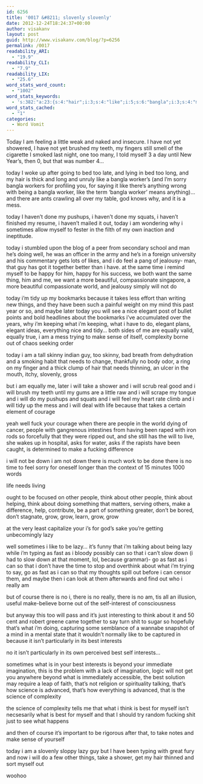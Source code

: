 ```yaml
---
id: 6256
title: '0017 &#8211; slovenly slovenly'
date: 2012-12-24T18:24:37+00:00
author: visakanv
layout: post
guid: http://www.visakanv.com/blog/?p=6256
permalink: /0017
readability_ARI:
  - "19.9"
readability_CLI:
  - "7.9"
readability_LIX:
  - "25.6"
word_stats_word_count:
  - "1002"
word_stats_keywords:
  - 's:382:"a:23:{s:4:"hair";i:3;s:4:"like";i:5;s:6:"bangla";i:3;s:4:"mess";i:3;s:4:"well";i:3;s:4:"feel";i:3;s:4:"time";i:3;s:4:"tidy";i:3;s:7:"because";i:4;s:7:"elegant";i:3;s:7:"equally";i:3;s:4:"make";i:5;s:10:"complexity";i:3;s:5:"needs";i:3;s:4:"take";i:3;s:6:"people";i:4;s:5:"think";i:5;s:4:"grow";i:4;s:4:"lazy";i:4;s:4:"fast";i:3;s:4:"best";i:6;s:9:"interests";i:3;s:7:"science";i:3;}";'
word_stats_cached:
  - "1"
categories:
  - Word Vomit
---
```

Today I am feeling a little weak and naked and insecure. I have not yet showered, I have not yet brushed my teeth, my fingers still smell of the cigarette I smoked last night, one too many, I told myself 3 a day until New Year&#8217;s, then 0, but that was number 4&#8230;

today I woke up after going to bed too late, and lying in bed too long, and my hair is thick and long and unruly like a bangla worker&#8217;s (and I&#8217;m sorry bangla workers for profiling you, for saying it like there&#8217;s anything wrong with being a bangla worker, like the term &#8216;bangla worker&#8217; means anything)&#8230; and there are ants crawling all over my table, god knows why, and it is a mess.

today I haven&#8217;t done my pushups, i haven&#8217;t done my squats, i haven&#8217;t finished my resume, i haven&#8217;t mailed it out, today i am wondering why i sometimes allow myself to fester in the filth of my own inaction and ineptitude.

today i stumbled upon the blog of a peer from secondary school and man he&#8217;s doing well, he was an officer in the army and he&#8217;s in a foreign university and his commentary gets lots of likes, and i do feel a pang of jealousy- man, that guy has got it together better than i have. at the same time i remind myself to be happy for him, happy for his success, we both want the same thing, him and me, we want a more beautiful, compassionate singapore, a more beautiful compassionate world, and jealousy simply will not do

today i&#8217;m tidy up my bookmarks because it takes less effort than writing new things, and they have been such a painful weight on my mind this past year or so, and maybe later today you will see a nice elegant post of bullet points and bold headlines about the bookmarks i&#8217;ve accumulated over the years, why i&#8217;m keeping what i&#8217;m keeping, what i have to do, elegant plans, elegant ideas, everything nice and tidy&#8230; both sides of me are equally valid, equally true, i am a mess trying to make sense of itself, complexity borne out of chaos seeking order

today i am a tall skinny indian guy, too skinny, bad breath from dehydration and a smoking habit that needs to change, thankfully no body odor, a ring on my finger and a thick clump of hair that needs thinning, an ulcer in the mouth, itchy, slovenly, gross

but i am equally me, later i will take a shower and i will scrub real good and i will brush my teeth until my gums are a little raw and i will scrape my tongue and i will do my pushups and squats and i will feel my heart rate climb and i will tidy up the mess and i will deal with life because that takes a certain element of courage

yeah well fuck your courage when there are people in the world dying of cancer, people with gangrenous intestines from having been raped with iron rods so forcefully that they were ripped out, and she still has the will to live, she wakes up in hospital, asks for water, asks if the rapists have been caught, is determined to make a fucking difference

i will not be down i am not down there is much work to be done there is no time to feel sorry for oneself longer than the context of 15 minutes 1000 words

life needs living

ought to be focused on other people, think about other people, think about helping, think about doing something that matters, serving others, make a difference, help, contribute, be a part of something greater, don&#8217;t be bored, don&#8217;t stagnate, grow, grow, learn, grow, grow

at the very least capitalize your i&#8217;s for god&#8217;s sake you&#8217;re getting unbecomingly lazy

well sometimes i like to be lazy&#8230; it&#8217;s funny that i&#8217;m talking about being lazy while i&#8217;m typing as fast as i bloody possibly can so that i can&#8217;t slow down (i had to slow down at that moment, lol, because grammar)- go as fast as i can so that i don&#8217;t have the time to stop and overthink about what i&#8217;m trying to say, go as fast as i can so that my thoughts spill out before i can censor them, and maybe then i can look at them afterwards and find out who i really am

but of course there is no i, there is no really, there is no am, tis all an illusion, useful make-believe borne out of the self-interest of consciousness

but anyway this too will pass and it&#8217;s just interesting to think about it and 50 cent and robert greene came together to say turn shit to sugar so hopefully that&#8217;s what i&#8217;m doing, capturing some semblance of a wannabe snapshot of a mind in a mental state that it wouldn&#8217;t normally like to be captured in because it isn&#8217;t particularly in its best interests

no it isn&#8217;t particularly in its own perceived best self interests&#8230;

sometimes what is in your best interests is beyond your immediate imagination, this is the problem with a lack of imagination, logic will not get you anywhere beyond what is immediately accessible, the best solution may require a leap of faith, that&#8217;s not religion or spirituality talking, that&#8217;s how science is advanced, that&#8217;s how everything is advanced, that is the science of complexity

the science of complexity tells me that what i think is best for myself isn&#8217;t necsesarily what is best for myself and that I should try random fucking shit just to see what happens

and then of course it&#8217;s important to be rigorous after that, to take notes and make sense of yourself

today i am a slovenly sloppy lazy guy but I have been typing with great fury and now i will do a few other things, take a shower, get my hair thinned and sort myself out

woohoo